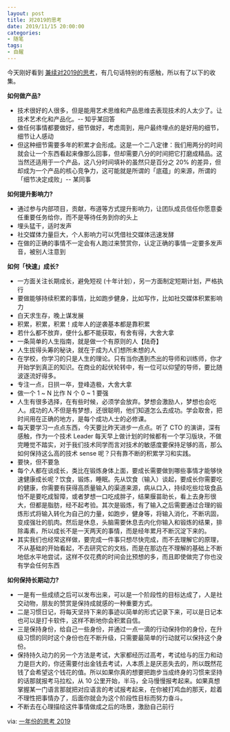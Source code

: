 ```yaml
---
layout: post
title: 对2019的思考
date: 2019/11/15 20:00:00
categories:
- 随笔
tags:
- 自醒
---
```


今天刚好看到 [兼续对2019的思考](https://www.yuque.com/jianxu/diary/gttl7h)，有几句话特别的有感触，所以有了以下的收集。

**如何做产品?**

- 技术很好的人很多，但是能用艺术思维和产品思维去表现技术的人太少了。让技术艺术化和产品化。-- 知乎某回答
- 做任何事情都要做好，细节做好，考虑周到，用户最终埋点的是好用的细节，细节让人感动
- 但这种细节需要多年的积累才会形成。这是一个二八定律：我们用两分的时间就会让一个东西看起来像那么回事，但却需要八分的时间把它打磨成精品。这当然还适用于一个产品，这八分时间填补的虽然只是百分之 20% 的差异，但却成为一个产品的核心竞争力，这可能就是所谓的「底蕴」的来源，所谓的「细节决定成败」-- 某同事

**如何提升影响力?**

- 通过参与内部项目，贡献，布道等方式提升影响力，让团队成员信任你愿意委任重要任务给你，而不是等待任务到你的头上
- 埋头猛干，适时发声
- 社交媒体力量巨大，个人影响力可以凭借社交媒体迅速发酵
- 在做的正确的事情不一定会有人跑过来赞赏你，认定正确的事情一定要多发声音，被别人注意到

**如何「快速」成长?**

- 一方面关注长期成长，避免短视 (十年计划），另一方面制定短期计划，严格执行
- 要做能够持续积累的事情，比如跑步健身，比如写作，比如社交媒体积累影响力
- 白天求生存，晚上谋发展
- 积累，积累，积累！成年人的逆袭基本都是靠积累
- 若什么都不放弃，便什么都不能获取，有舍有得，大舍大拿
- 一条简单的人生指南，就是做一个有原则的人【陆奇】
- 人生拔得头筹的秘诀，就在于成为人们想所未想的人
- 在学校，你学习的只是人生的理论。只有当你遇到杰出的导师和训练师，你才开始学到真正的知识。在商业的起伏轮转中，有一位可以仰望的导师，要比随波逐流好得多。
- 专注一点，日拱一卒，登峰造极，大舍大拿
- 做一个 1 ~ N 比作 N 个 0 ~ 1 要强
- 人生有很多选择，在有些时候，必须学会放弃。梦想会激励人，梦想也会吃人。成功的人不但是有梦想，还很聪明，他们知道怎么去成功。学会取舍，把时间用在正确的地方，是每个成功人士的必修课。
- 每天要学习一点点东西，今天要比昨天进步一点点。听了 CTO 的演讲，深有感触，作为一个技术 Leader 每天早上做计划的时候都有一个学习版块，不做完睡觉不踏实，对于我们技术同学而言对技术的敏感度要保持足够的高，那么如何保持这么高的技术 sense 呢？只有靠不断的积累学习和实践。
- 要快，但不要急
- 每个人都在谈成长，类比在锻炼身体上面，要成长需要做到哪些事情才能够快速健康成长呢？饮食，锻炼，睡眠。先从饮食（输入）谈起，要成长你需要吃的健康，你需要有获得高质量输入的渠道来源，病从口入，持续吃些垃圾食品怕不是要吃成智障，或者梦想一口吃成胖子，结果揠苗助长，看上去身形很大，但都是脂肪，经不起考验。其次是锻炼，有了输入之后需要通过合理的锻炼形式将输入转化为自己的力量，如跑步，健身等，将输入消化，不断巩固，变成强壮的肌肉。然后是休息，头脑需要休息去内化你输入和锻炼的结果，排除毒素，所以成长不是一天两天的事情，而是经年累月不断沉淀下来的。
- 其实我们也经常这样做，要完成一件事只想尽快完成，而不去理解它的原理，不从基础的开始看起，不去研究它的文档，而是在那边在不理解的基础上不断地低水平地尝试，这样不仅花费的时间会比预想的多，而且即使做完了你也没有学会任何东西

**如何保持长期动力?**

- 一是有一些成绩之后可以发布出来，可以是一个阶段性的目标达成了，人是社交动物，朋友的赞赏是保持成就感的一种重要方式。
- 二是习惯日记，将每天坚持下来的事迹以简单的形式记录下来，可以是日记本也可以是打卡软件，这样不断地你会积累自信。
- 三是保持身份，给自己一些身份，并通过一点一滴的行动保持你的身份，在升级习惯的同时这个身份也在不断升级，只需要最简单的行动就可以保持这个身份。
- 保持持久动力的另一个方法是考试，大家都经历过高考，考试给与的压力和动力是巨大的，你还需要付出金钱去考试，人本质上是厌恶失去的，所以既然花钱了会希望这个钱花的值。所以如果你真的想要把跑步当成终身的习惯来坚持的话那就报考马拉松，从 10 公里开始，半马，全马慢慢报考起来。如果真想掌握某一门语言那就把对应语言的考试报考起来，在你被打鸡血的那天，趁着不理性把事情办了，后面你就会为这个阶段性目标而努力奋斗。
- 不断去在心理描绘这件事情做成之后的场景，激励自己前行

via: [一年份的思考 2019](https://www.yuque.com/jianxu/diary/gttl7h)
